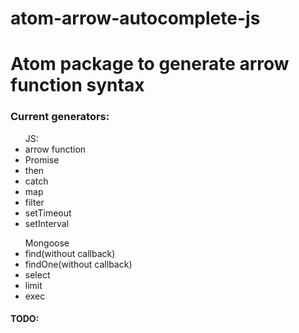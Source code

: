 # atom-arrow-autocomplete-js

<h1> Atom package to generate arrow function syntax </h1>

<h3>Current generators:</h3>
<ul>
    JS:
    <li>arrow function</li>
    <li>Promise</li>
    <li>then</li>
    <li>catch</li>
    <li>map</li>
    <li>filter</li>
    <li>setTimeout</li>
    <li>setInterval</li>
</ul>
<ul>
    Mongoose
    <li>find(without callback)</li>
    <li>findOne(without callback)</li>
    <li>select</li>
    <li>limit</li>
    <li>exec</li>
</ul>
<h4>TODO: </h4>
